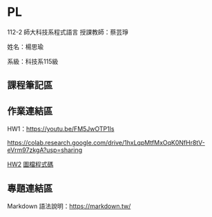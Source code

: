 # PL
112-2 師大科技系程式語言
授課教師：蔡芸琤

姓名：楊思瑜

系級：科技系115級

## 課程筆記區
## 作業連結區
HW1：https://youtu.be/FM5JwOTP1ls

https://colab.research.google.com/drive/1hxLqpMtfMxOqK0NfHr8tV-eVrm97zkgA?usp=sharing

[HW2](https://github.com/szuyu830/PL/blob/5e7863a6588eb9968860b9b934cbc822d042a876/HW2/HW2.ipynb)
[圖檔程式碼](https://github.com/szuyu830/PL/blob/506e58e6405c65bb6091e41e8796665f87b67d3f/HW2/file.py)



## 專題連結區

Markdown 語法說明：https://markdown.tw/

